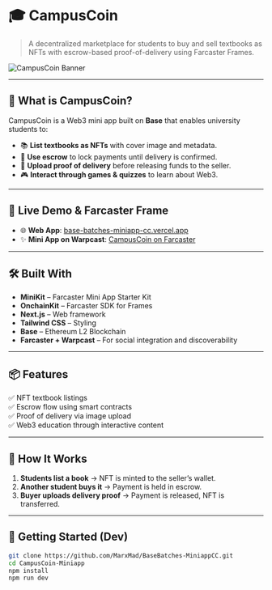 # 🎓 CampusCoin

> A decentralized marketplace for students to buy and sell textbooks as NFTs with escrow-based proof-of-delivery using Farcaster Frames.

![CampusCoin Banner](https://gateway.pinata.cloud/ipfs/QmRPRggHkz7e5ARRM7n6yQnPtn7ghfwTFQ29X8zgmHMASo)

---

## 🚀 What is CampusCoin?

CampusCoin is a Web3 mini app built on **Base** that enables university students to:

- 📚 **List textbooks as NFTs** with cover image and metadata.
- 🔐 **Use escrow** to lock payments until delivery is confirmed.
- 🧾 **Upload proof of delivery** before releasing funds to the seller.
- 🎮 **Interact through games & quizzes** to learn about Web3.

---

## 🔗 Live Demo & Farcaster Frame

- 🌐 **Web App**: [base-batches-miniapp-cc.vercel.app](https://base-batches-miniapp-cc.vercel.app/)
- ✨ **Mini App on Warpcast**: [CampusCoin on Farcaster](https://warpcast.com/miniapps/SgHwl0eo93qS/campuscoin)

---

## 🛠️ Built With

- **MiniKit** – Farcaster Mini App Starter Kit  
- **OnchainKit** – Farcaster SDK for Frames  
- **Next.js** – Web framework  
- **Tailwind CSS** – Styling  
- **Base** – Ethereum L2 Blockchain  
- **Farcaster + Warpcast** – For social integration and discoverability  

---

## 📦 Features

✅ NFT textbook listings  
✅ Escrow flow using smart contracts  
✅ Proof of delivery via image upload  
✅ Web3 education through interactive content  

---

## 🧠 How It Works

1. **Students list a book** → NFT is minted to the seller’s wallet.
2. **Another student buys it** → Payment is held in escrow.
3. **Buyer uploads delivery proof** → Payment is released, NFT is transferred.

---

## 🧰 Getting Started (Dev)

```bash
git clone https://github.com/MarxMad/BaseBatches-MiniappCC.git
cd CampusCoin-Miniapp
npm install
npm run dev
